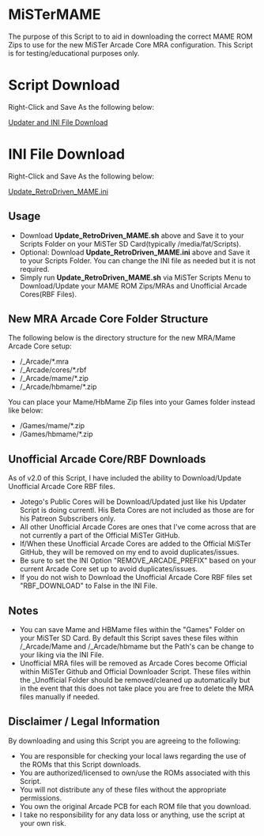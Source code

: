 # MiSTerMAME
The purpose of this Script to to aid in downloading the correct MAME ROM Zips to use for the new MiSTer Arcade Core MRA configuration. This Script is for testing/educational purposes only.

# Script Download
Right-Click and Save As the following below:

<a href="https://cloud.retrodriven.com/index.php/s/Updater"> Updater and INI File Download </a>

# INI File Download
Right-Click and Save As the following below:

<a href="https://raw.githubusercontent.com/RetroDriven/MiSTerMAME/master/Update_RetroDriven_MAME.ini"> Update_RetroDriven_MAME.ini </a>

## Usage ##
* Download <b>Update_RetroDriven_MAME.sh</b> above and Save it to your Scripts Folder on your MiSTer SD Card(typically /media/fat/Scripts).
* Optional: Download <b>Update_RetroDriven_MAME.ini</b> above and Save it to your Scripts Folder. You can change the INI file as needed but it is not required.
* Simply run <b>Update_RetroDriven_MAME.sh</b> via MiSTer Scripts Menu to Download/Update your MAME ROM Zips/MRAs and Unofficial Arcade Cores(RBF Files).

## New MRA Arcade Core Folder Structure ##
The following below is the directory structure for the new MRA/Mame Arcade Core setup: 

* /_Arcade/*.mra
* /_Arcade/cores/*.rbf
* /_Arcade/mame/*.zip 
* /_Arcade/hbmame/*.zip

You can place your Mame/HbMame Zip files into your Games folder instead like below: 
* /Games/mame/*.zip
* /Games/hbmame/*.zip

## Unofficial Arcade Core/RBF Downloads ##
As of v2.0 of this Script, I have included the ability to Download/Update Unofficial Arcade Core RBF files.

* Jotego's Public Cores will be Download/Updated just like his Updater Script is doing currentl. His Beta Cores are not included as those are for his Patreon Subscribers only.
* All other Unofficial Arcade Cores are ones that I've come across that are not currently a part of the Official MiSTer GitHub.
* If/When these Unofficial Arcade Cores are added to the Official MiSTer GitHub, they will be removed on my end to avoid duplicates/issues.
* Be sure to set the INI Option "REMOVE_ARCADE_PREFIX" based on your current Arcade Core set up to avoid duplicates/issues. 
* If you do not wish to Download the Unofficial Arcade Core RBF files set "RBF_DOWNLOAD" to False in the INI File.

## Notes ##
* You can save Mame and HBMame files within the "Games" Folder on your MiSTer SD Card. By default this Script saves these files within /_Arcade/Mame and /_Arcade/hbmame but the Path's can be change to your liking via the INI File.
* Unofficial MRA files will be removed as Arcade Cores become Official within MiSTer Github and Official Downloader Script. These files within the _Unofficial Folder should be removed/cleaned up automatically but in the event that this does not take place you are free to delete the MRA files manually if needed. 

## Disclaimer / Legal Information
By downloading and using this Script you are agreeing to the following:

* You are responsible for checking your local laws regarding the use of the ROMs that this Script downloads.
* You are authorized/licensed to own/use the ROMs associated with this Script.
* You will not distribute any of these files without the appropriate permissions.
* You own the original Arcade PCB for each ROM file that you download.
* I take no responsibility for any data loss or anything, use the script at your own risk.

